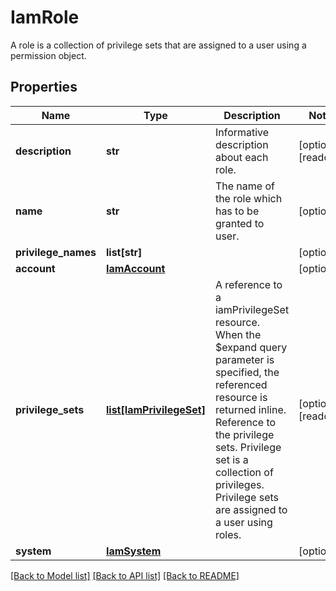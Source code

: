 # IamRole

A role is a collection of privilege sets that are assigned to a user using a permission object. 
## Properties
Name | Type | Description | Notes
------------ | ------------- | ------------- | -------------
**description** | **str** | Informative description about each role.   | [optional] [readonly] 
**name** | **str** | The name of the role which has to be granted to user.   | [optional] 
**privilege_names** | **list[str]** |  | [optional] 
**account** | [**IamAccount**](.md) |  | [optional] 
**privilege_sets** | [**list[IamPrivilegeSet]**](IamPrivilegeSet.md) | A reference to a iamPrivilegeSet resource. When the $expand query parameter is specified, the referenced resource is returned inline. Reference to the privilege sets. Privilege set is a collection of privileges. Privilege sets are assigned to a user using roles.  | [optional] [readonly] 
**system** | [**IamSystem**](.md) |  | [optional] 

[[Back to Model list]](../README.md#documentation-for-models) [[Back to API list]](../README.md#documentation-for-api-endpoints) [[Back to README]](../README.md)


